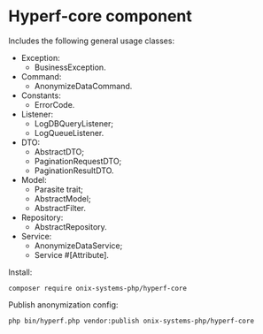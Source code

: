 # Hyperf-core component

Includes the following general usage classes:

- Exception:
    - BusinessException.
- Command:
    - AnonymizeDataCommand.
- Constants:
    - ErrorCode.
- Listener:
  - LogDBQueryListener;
  - LogQueueListener.
- DTO:
    - AbstractDTO;
    - PaginationRequestDTO;
    - PaginationResultDTO.
- Model:
    - Parasite trait;
    - AbstractModel;
    - AbstractFilter.
- Repository:
    - AbstractRepository.
- Service:
    - AnonymizeDataService;
    - Service #[Attribute].

Install:
```shell script
composer require onix-systems-php/hyperf-core
```

Publish anonymization config:
```shell script
php bin/hyperf.php vendor:publish onix-systems-php/hyperf-core
```
